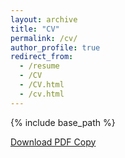 ```yaml
---
layout: archive
title: "CV"
permalink: /cv/
author_profile: true
redirect_from:
  - /resume
  - /CV
  - /CV.html
  - /cv.html
---
```


{% include base_path %}

[Download PDF Copy](https://priyan.info/files/priyan_cv.pdf)